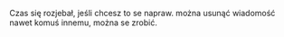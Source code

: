 Czas się rozjebał, jeśli chcesz to se napraw.
można usunąć wiadomość nawet komuś innemu, można se zrobić.
